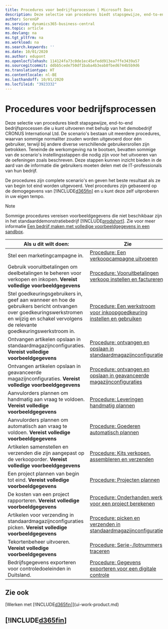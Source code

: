 ```yaml
---
title: Procedures voor bedrijfsprocessen | Microsoft Docs
description: Deze selectie van procedures biedt stapsgewijze, end-to-end bedrijfsprocessen die u kunt uitvoeren met behulp van het demobedrijf CRONUS International Ltd.
author: SorenGP
ms.service: dynamics365-business-central
ms.topic: article
ms.devlang: na
ms.tgt_pltfrm: na
ms.workload: na
ms.search.keywords: ''
ms.date: 10/01/2020
ms.author: edupont
ms.openlocfilehash: 114124fa73c0de1ec45efedd913ea7ffe3439a57
ms.sourcegitcommit: ddbb5cede750df1baba4b3eab8fbed6744b5b9d6
ms.translationtype: HT
ms.contentlocale: nl-BE
ms.lasthandoff: 10/01/2020
ms.locfileid: "3923332"
---
```

# <a name="business-process-walkthroughs"></a>Procedures voor bedrijfsprocessen

Deze selectie van procedures biedt stapsgewijze, end-to-end bedrijfsprocessen die u kunt uitvoeren met behulp van het demobedrijf CRONUS International Ltd. De scenario's bestaan uit meerdere procedures, waarvan sommige normaliter zouden worden uitgevoerd door één gebruiker, terwijl bij andere diverse verschillende gebruikersrollen zijn betrokken. Teneinde de werkomgeving na te bootsen, bevatten sommige van de scenario's instellingsstappen die nodig zijn voor het uitvoeren van de oefeningen zoals beschreven. Deze stappen kunnen inzicht bieden in de aard van de informatie die gebruikers moeten delen met de IT-professionals van hun bedrijf.  

 De procedures zijn complete scenario's en geven het beste resultaat als ze van begin tot eind worden uitgevoerd. Veel procedures zijn gebaseerd op de demogegevens van [!INCLUDE[d365fin](includes/d365fin_md.md)] en u kunt deze zelf uitproberen in uw eigen tempo.  

> [!NOTE]
> Sommige procedures vereisen voorbeeldgegevens die niet beschikbaar zijn in het standaarddemonstratiebedrijf [!INCLUDE[prodshort](includes/prodshort.md)]. Zie voor meer informatie [Een bedrijf maken met volledige voorbeeldgegevens in een sandbox](across-how-create-sandbox-environment.md#to-create-a-company-with-complete-sample-data-in-a-sandbox).

|Als u dit wilt doen:|Zie|  
|--------|---------|  
|Stel een marketingcampagne in.|[Procedure: Een verkoopcampagne uitvoeren](walkthrough-conducting-a-sales-campaign.md)|  
|Gebruik vooruitbetalingen om deelbetalingen te beheren voor verkopen en inkopen. **Vereist volledige voorbeeldgegevens** |[Procedure: Vooruitbetalingen verkoop instellen en factureren](walkthrough-setting-up-and-invoicing-sales-prepayments.md)|  
|Stel goedkeuringsgebruikers in, geef aan wanneer en hoe de gebruikers bericht ontvangen over goedkeuringswerkstromen en wijzig en schakel vervolgens de relevante goedkeuringswerkstroom in.|[Procedure: Een werkstroom voor inkoopgoedkeuring instellen en gebruiken](walkthrough-setting-up-and-using-a-purchase-approval-workflow.md)|  
|Ontvangen artikelen opslaan in standaardmagazijnconfiguraties. **Vereist volledige voorbeeldgegevens**|[Procedure: ontvangen en opslaan in standaardmagazijnconfiguraties](walkthrough-receiving-and-putting-away-in-basic-warehousing.md)|  
|Ontvangen artikelen opslaan in geavanceerde magazijnconfiguraties. **Vereist volledige voorbeeldgegevens**|[Procedure: ontvangen en opslaan in geavanceerde magazijnconfiguraties](walkthrough-receiving-and-putting-away-in-advanced-warehousing.md)|  
|Aanvulorders plannen om handmatig aan vraag te voldoen. **Vereist volledige voorbeeldgegevens**|[Procedure: Leveringen handmatig plannen](walkthrough-planning-supplies-manually.md)|  
|Aanvulorders plannen om automatisch aan vraag te voldoen. **Vereist volledige voorbeeldgegevens**|[Procedure: Goederen automatisch plannen](walkthrough-planning-supplies-automatically.md)|  
|Artikelen samenstellen en verzenden die zijn aangepast op de verkooporder. **Vereist volledige voorbeeldgegevens**|[Procedure: Kits verkopen, assembleren en verzenden](walkthrough-selling-assembling-and-shipping-kits.md)|  
|Een project plannen van begin tot eind. **Vereist volledige voorbeeldgegevens**|[Procedure: Projecten plannen](walkthrough-managing-projects-with-jobs.md)|  
|De kosten van een project rapporteren. **Vereist volledige voorbeeldgegevens**|[Procedure: Onderhanden werk voor een project berekenen](walkthrough-calculating-work-in-process-for-a-job.md)|  
|Artikelen voor verzending in standaardmagazijnconfiguraties picken. **Vereist volledige voorbeeldgegevens**|[Procedure: picken en verzenden in standaardmagazijnconfiguraties](walkthrough-picking-and-shipping-in-basic-warehousing.md)|  
|Tekortenbeheer uitvoeren. **Vereist volledige voorbeeldgegevens**|[Procedure: Serie-/lotnummers traceren](walkthrough-tracing-serial-lot-numbers.md)|
|Bedrijfsgegevens exporteren voor controledoeleinden in Duitsland.|[Procedure: Gegevens exporteren voor een digitale controle](LocalFunctionality/Germany/walkthrough-exporting-data-for-a-digital-audit.md)|

## <a name="see-also"></a>Zie ook

[Werken met [!INCLUDE[d365fin](includes/d365fin_md.md)]](ui-work-product.md)  

## [!INCLUDE[d365fin](includes/free_trial_md.md)]  
